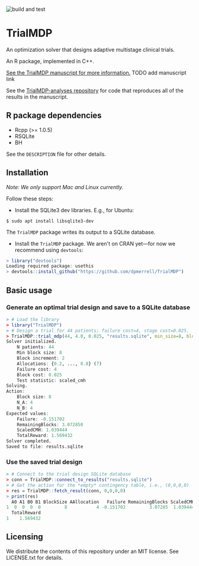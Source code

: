 <!-- badges -->
<!-- GitHub actions -->
![build and test](https://github.com/dpmerrell/blockRARopt/workflows/build_and_test/badge.svg)


# TrialMDP 

An optimization solver that designs adaptive multistage clinical trials.

An R package, implemented in C++.

[See the TrialMDP manuscript for more information.](https://docs.google.com/presentation/d/15oAJu6PEweWosXLDnaXX5xcuBJHCEPyHMZB1zDjJXd0/edit?usp=sharing)
TODO add manuscript link

See the [TrialMDP-analyses repository](https://github.com/dpmerrell/TrialMDP-analyses) for code that reproduces all of the results in the manuscript.

## R package dependencies

* Rcpp (>= 1.0.5)
* RSQLite
* BH

See the `DESCRIPTION` file for other details. 

## Installation
_Note: We only support Mac and Linux currently._

Follow these steps:

* Install the SQLite3 dev libraries. E.g., for Ubuntu:
```
$ sudo apt install libsqlite3-dev
```
The `TrialMDP` package writes its output to a SQLite database.

* Install the `TrialMDP` package. We aren't on CRAN yet&mdash;for now we recommend using `devtools`:
```R
> library("devtools")
Loading required package: usethis
> devtools::install_github("https://github.com/dpmerrell/TrialMDP")
```

## Basic usage

### Generate an optimal trial design and save to a SQLite database
```R
> # Load the library
> library("TrialMDP")
> # Design a trial for 44 patients; failure cost=4, stage cost=0.025.
> TrialMDP::trial_mdp(44, 4.0, 0.025, "results.sqlite", min_size=8, block_incr=2)
Solver initialized.
	N patients: 44
	Min block size: 8
	Block increment: 2
	Allocations: {0.2, ..., 0.8} (7)
	Failure cost: 4
	Block cost: 0.025
	Test statistic: scaled_cmh
Solving.
Action:
	Block size: 8
	N_A: 4
	N_B: 4
Expected values:
	Failure: -0.151702
	RemainingBlocks: 3.072850
	ScaledCMH: 1.039444
	TotalReward: 1.569432
Solver completed.
Saved to file: results.sqlite
```

### Use the saved trial design
```R
> # Connect to the trial design SQLite database
> conn = TrialMDP::connect_to_results("results.sqlite")
> # Get the action for the *empty* contingency table, i.e., (0,0,0,0)
> res = TrialMDP::fetch_result(conn, 0,0,0,0)
> print(res)
  A0 A1 B0 B1 BlockSize AAllocation   Failure RemainingBlocks ScaledCMH
1  0  0  0  0         8           4 -0.151702         3.07285  1.039444
  TotalReward
1    1.569432
```


## Licensing

We distribute the contents of this repository under an MIT license. See LICENSE.txt for details.
